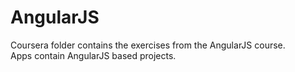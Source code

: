# AngularJS

Coursera folder contains the exercises from the AngularJS course.  
Apps contain AngularJS based projects.